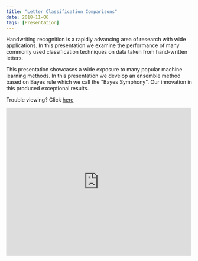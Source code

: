 ```yaml
---
title: "Letter Classification Comparisons"
date: 2018-11-06
tags: [Presentation]
---
```


Handwriting recognition is a rapidly advancing area of research with wide applications. In this presentation we examine the performance of many commonly used classification techniques on data taken from hand-written letters.

This presentation showcases a wide exposure to many popular machine learning methods. In this presentation we develop an ensemble method based on Bayes rule which we call the "Bayes Symphony". Our innovation in this produced exceptional results.

Trouble viewing? Click [here](https://wzhorton.github.io/portfolio/Letter_Classification.pdf)

<embed src="https://wzhorton.github.io/portfolio/Letter_Classification.pdf#zoom=150" width="500" height="400"  type="application/pdf" />